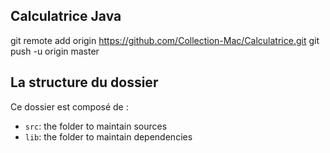 ## Calculatrice Java

git remote add origin https://github.com/Collection-Mac/Calculatrice.git
git push -u origin master

## La structure du dossier

Ce dossier est composé de :

- `src`: the folder to maintain sources
- `lib`: the folder to maintain dependencies
